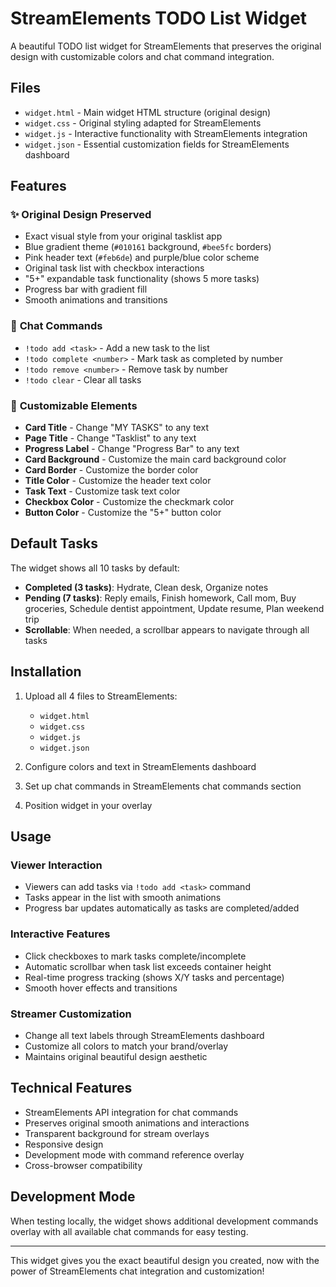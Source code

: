 # StreamElements TODO List Widget

A beautiful TODO list widget for StreamElements that preserves the original design with customizable colors and chat command integration.

## Files

- `widget.html` - Main widget HTML structure (original design)
- `widget.css` - Original styling adapted for StreamElements
- `widget.js` - Interactive functionality with StreamElements integration
- `widget.json` - Essential customization fields for StreamElements dashboard

## Features

### ✨ **Original Design Preserved**
- Exact visual style from your original tasklist app
- Blue gradient theme (`#010161` background, `#bee5fc` borders)
- Pink header text (`#feb6de`) and purple/blue color scheme
- Original task list with checkbox interactions
- "5+" expandable task functionality (shows 5 more tasks)
- Progress bar with gradient fill
- Smooth animations and transitions

### 💬 **Chat Commands**
- `!todo add <task>` - Add a new task to the list
- `!todo complete <number>` - Mark task as completed by number  
- `!todo remove <number>` - Remove task by number
- `!todo clear` - Clear all tasks

### 🎨 **Customizable Elements**
- **Card Title** - Change "MY TASKS" to any text
- **Page Title** - Change "Tasklist" to any text  
- **Progress Label** - Change "Progress Bar" to any text
- **Card Background** - Customize the main card background color
- **Card Border** - Customize the border color
- **Title Color** - Customize the header text color
- **Task Text** - Customize task text color
- **Checkbox Color** - Customize the checkmark color
- **Button Color** - Customize the "5+" button color

## Default Tasks

The widget shows all 10 tasks by default:
- **Completed (3 tasks)**: Hydrate, Clean desk, Organize notes  
- **Pending (7 tasks)**: Reply emails, Finish homework, Call mom, Buy groceries, Schedule dentist appointment, Update resume, Plan weekend trip
- **Scrollable**: When needed, a scrollbar appears to navigate through all tasks

## Installation

1. Upload all 4 files to StreamElements:
   - `widget.html`
   - `widget.css`
   - `widget.js`
   - `widget.json`

2. Configure colors and text in StreamElements dashboard
3. Set up chat commands in StreamElements chat commands section
4. Position widget in your overlay

## Usage

### **Viewer Interaction**
- Viewers can add tasks via `!todo add <task>` command
- Tasks appear in the list with smooth animations
- Progress bar updates automatically as tasks are completed/added

### **Interactive Features**
- Click checkboxes to mark tasks complete/incomplete
- Automatic scrollbar when task list exceeds container height
- Real-time progress tracking (shows X/Y tasks and percentage)
- Smooth hover effects and transitions

### **Streamer Customization**
- Change all text labels through StreamElements dashboard
- Customize all colors to match your brand/overlay
- Maintains original beautiful design aesthetic

## Technical Features

- StreamElements API integration for chat commands
- Preserves original smooth animations and interactions
- Transparent background for stream overlays
- Responsive design
- Development mode with command reference overlay
- Cross-browser compatibility

## Development Mode

When testing locally, the widget shows additional development commands overlay with all available chat commands for easy testing.

---

This widget gives you the exact beautiful design you created, now with the power of StreamElements chat integration and customization!

